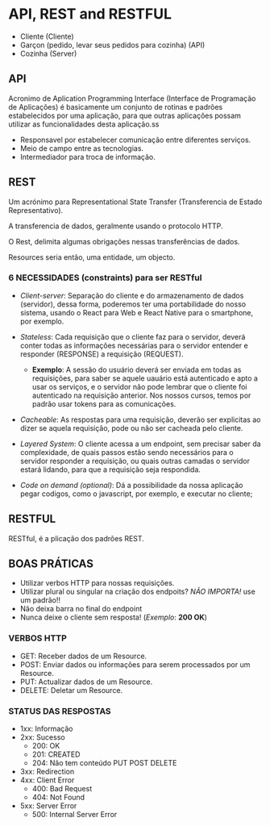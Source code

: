 # API, REST and RESTFUL

- Cliente (Cliente)
- Garçon (pedido, levar seus pedidos para cozinha) (API)
- Cozinha (Server)

## API

Acronimo de Aplication Programming Interface (Interface de Programação de Aplicações) é basicamente um conjunto de rotinas e padrões estabelecidos por uma aplicação, para que outras aplicações possam utilizar as funcionalidades desta aplicação.ss

- Responsavel por estabelecer comunicação entre diferentes serviços.
- Meio de campo entre as tecnologias.
- Intermediador para troca de informação.

## REST

Um acrónimo para Representational State Transfer (Transferencia de Estado Representativo).

A transferencia de dados, geralmente usando o protocolo HTTP.

O Rest, delimita algumas obrigações nessas transferências de dados.

Resources seria então, uma entidade, um objecto.

### 6 NECESSIDADES (constraints) para ser RESTful

- _Client-server_: Separação do cliente e do armazenamento de dados (servidor), dessa forma, poderemos ter uma portabilidade do nosso sistema, usando o React para Web e React Native para o smartphone, por exemplo.

- _Stateless_: Cada requisição que o cliente faz para o servidor, deverá conter todas as informações necessárias para o servidor entender e responder (RESPONSE) a requisição (REQUEST).

  - **Exemplo**: A sessão do usuário deverá ser enviada em todas as requisições, para saber se aquele uauário está autenticado e apto a usar os serviços, e o servidor não pode lembrar que o cliente foi autenticado na requisição anterior. Nos nossos cursos, temos por padrão usar tokens para as comunicações.

- _Cacheable_: As respostas para uma requisição, deverão ser explicitas ao dizer se aquela requisição, pode ou não ser cacheada pelo cliente.

- _Layered System_: O cliente acessa a um endpoint, sem precisar saber da complexidade, de quais passos estão sendo necessários para o servidor responder a requisição, ou quais outras camadas o servidor estará lidando, para que a requisição seja respondida.

- _Code on demand (optional)_: Dá a possibilidade da nossa aplicação pegar codigos, como o javascript, por exemplo, e executar no cliente;

## RESTFUL

RESTful, é a plicação dos padrões REST.

## BOAS PRÁTICAS

- Utilizar verbos HTTP para nossas requisições.
- Utilizar plural ou singular na criação dos endpoits? _NÃO IMPORTA!_ use um padrão!!
- Não deixa barra no final do endpoint
- Nunca deixe o cliente sem resposta! (_Exemplo_: **200 OK**)

### VERBOS HTTP

- GET: Receber dados de um Resource.
- POST: Enviar dados ou informações para serem processados por um Resource.
- PUT: Actualizar dados de um Resource.
- DELETE: Deletar um Resource.

### STATUS DAS RESPOSTAS

- 1xx: Informação
- 2xx: Sucesso
  - 200: OK
  - 201: CREATED
  - 204: Não tem conteúdo PUT POST DELETE
- 3xx: Redirection
- 4xx: Client Error
  - 400: Bad Request
  - 404: Not Found
- 5xx: Server Error
  - 500: Internal Server Error
